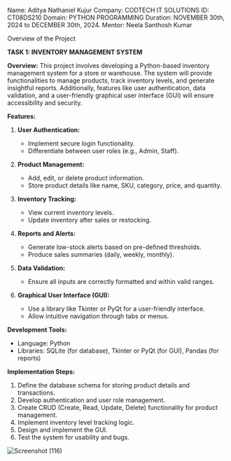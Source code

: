 Name: Aditya Nathaniel Kujur
Company: CODTECH IT SOLUTIONS
ID: CT08DS210
Domain: PYTHON PROGRAMMING
Duration: NOVEMBER 30th, 2024 to DECEMBER 30th, 2024.
Mentor: Neela Santhosh Kumar 

Overview of the Project

**TASK 1: INVENTORY MANAGEMENT SYSTEM**

**Overview:**
This project involves developing a Python-based inventory management system for a store or warehouse. The system will provide functionalities to manage products, track inventory levels, and generate insightful reports. Additionally, features like user authentication, data validation, and a user-friendly graphical user interface (GUI) will ensure accessibility and security.

**Features:**

1. **User Authentication:**
   - Implement secure login functionality.
   - Differentiate between user roles (e.g., Admin, Staff).

2. **Product Management:**
   - Add, edit, or delete product information.
   - Store product details like name, SKU, category, price, and quantity.

3. **Inventory Tracking:**
   - View current inventory levels.
   - Update inventory after sales or restocking.

4. **Reports and Alerts:**
   - Generate low-stock alerts based on pre-defined thresholds.
   - Produce sales summaries (daily, weekly, monthly).

5. **Data Validation:**
   - Ensure all inputs are correctly formatted and within valid ranges.

6. **Graphical User Interface (GUI):**
   - Use a library like Tkinter or PyQt for a user-friendly interface.
   - Allow intuitive navigation through tabs or menus.

**Development Tools:**
- Language: Python
- Libraries: SQLite (for database), Tkinter or PyQt (for GUI), Pandas (for reports)

**Implementation Steps:**
1. Define the database schema for storing product details and transactions.
2. Develop authentication and user role management.
3. Create CRUD (Create, Read, Update, Delete) functionality for product management.
4. Implement inventory level tracking logic.
5. Design and implement the GUI.
6. Test the system for usability and bugs.

![Screenshot (116)](https://github.com/user-attachments/assets/2066fcdc-9b4e-4661-a459-a6a7625b0c33)



